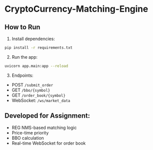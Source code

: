 # CryptoCurrency-Matching-Engine


## How to Run

1. Install dependencies:

```bash
pip install -r requirements.txt
```

2. Run the app:

```bash
uvicorn app.main:app --reload
```

3. Endpoints:
- POST `/submit_order`
- GET `/bbo/{symbol}`
- GET `/order_book/{symbol}`
- WebSocket: `/ws/market_data`

## Developed for Assignment:
- REG NMS-based matching logic
- Price-time priority
- BBO calculation
- Real-time WebSocket for order book
